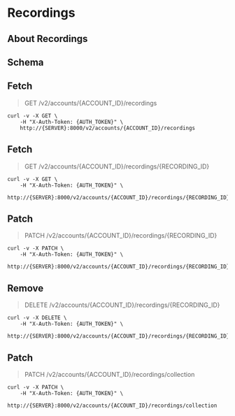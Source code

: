 # Recordings

## About Recordings

## Schema



## Fetch

> GET /v2/accounts/{ACCOUNT_ID}/recordings

```shell
curl -v -X GET \
    -H "X-Auth-Token: {AUTH_TOKEN}" \
    http://{SERVER}:8000/v2/accounts/{ACCOUNT_ID}/recordings
```

## Fetch

> GET /v2/accounts/{ACCOUNT_ID}/recordings/{RECORDING_ID}

```shell
curl -v -X GET \
    -H "X-Auth-Token: {AUTH_TOKEN}" \
    http://{SERVER}:8000/v2/accounts/{ACCOUNT_ID}/recordings/{RECORDING_ID}
```

## Patch

> PATCH /v2/accounts/{ACCOUNT_ID}/recordings/{RECORDING_ID}

```shell
curl -v -X PATCH \
    -H "X-Auth-Token: {AUTH_TOKEN}" \
    http://{SERVER}:8000/v2/accounts/{ACCOUNT_ID}/recordings/{RECORDING_ID}
```

## Remove

> DELETE /v2/accounts/{ACCOUNT_ID}/recordings/{RECORDING_ID}

```shell
curl -v -X DELETE \
    -H "X-Auth-Token: {AUTH_TOKEN}" \
    http://{SERVER}:8000/v2/accounts/{ACCOUNT_ID}/recordings/{RECORDING_ID}
```

## Patch

> PATCH /v2/accounts/{ACCOUNT_ID}/recordings/collection

```shell
curl -v -X PATCH \
    -H "X-Auth-Token: {AUTH_TOKEN}" \
    http://{SERVER}:8000/v2/accounts/{ACCOUNT_ID}/recordings/collection
```

